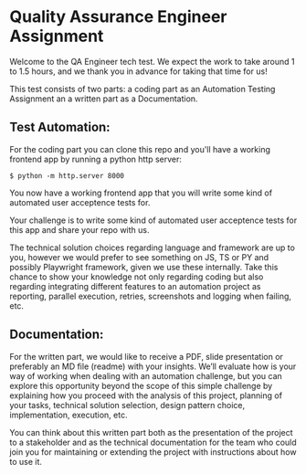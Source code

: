# Quality Assurance Engineer Assignment
Welcome to the QA Engineer tech test. We expect the work to take around 1 to 1.5 hours, and we thank
you in advance for taking that time for us!

This test consists of two parts:  a coding part as an Automation Testing Assignment an a written part as a Documentation.


## Test Automation:

For the coding part you can clone this repo and you'll have a working frontend app by running a python http server:

```
$ python -m http.server 8000
```

You now have a working frontend app that you will write some kind of automated user acceptence tests for.

Your challenge is to write some kind of automated user acceptence tests for this app and share your repo with us.

The technical solution choices regarding language and framework are up to you, however we would prefer to see something on JS, TS or PY and possibly Playwright framework, given we use these internally. Take this chance to show your knowledge not only regarding coding but also regarding integrating different features to an automation project as reporting, parallel execution, retries, screenshots and logging when failing, etc.


## Documentation:

For the written part, we would like to receive a PDF, slide presentation or preferably an MD file (readme) with your insights. We’ll evaluate how is your way of working when dealing with an automation challenge, but you can explore this opportunity beyond the scope of this simple challenge by explaining how you proceed with the analysis of this project, planning of your tasks, technical solution selection, design pattern choice, implementation, execution, etc.

You can think about this written part both as the presentation of the project to a stakeholder and as the technical documentation for the team who could join you for maintaining or extending the project with instructions about how to use it.
